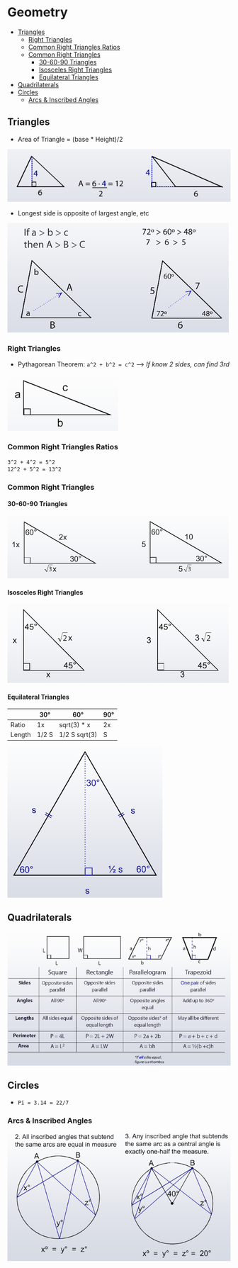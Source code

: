 <!-- omit in toc -->
# Geometry

- [Triangles](#triangles)
  - [Right Triangles](#right-triangles)
  - [Common Right Triangles Ratios](#common-right-triangles-ratios)
  - [Common Right Triangles](#common-right-triangles)
    - [30-60-90 Triangles](#30-60-90-triangles)
    - [Isosceles Right Triangles](#isosceles-right-triangles)
    - [Equilateral Triangles](#equilateral-triangles)
- [Quadrilaterals](#quadrilaterals)
- [Circles](#circles)
  - [Arcs & Inscribed Angles](#arcs--inscribed-angles)

## Triangles

- Area of Triangle = (base * Height)/2

![](zz_geometry_traingle_area.png)

- Longest side is opposite of largest angle, etc

![](zz_geometry_triangle_2.png)

### Right Triangles

- Pythagorean Theorem: `a^2 + b^2 = c^2` --> *If know 2 sides, can find 3rd*

![](zz_geometry_right.png)

### Common Right Triangles Ratios

```
3^2 + 4^2 = 5^2
12^2 + 5^2 = 13^2
```

### Common Right Triangles

#### 30-60-90 Triangles

![](zz_geometry_30_60.png)

#### Isosceles Right Triangles

![](zz_geometry_isosceles.png)

#### Equilateral Triangles

|        | 30°   | 60°           | 90° |
| ------ | ----- | ------------- | --- |
| Ratio  | 1x    | sqrt(3) * x   | 2x  |
| Length | 1/2 S | 1/2 S sqrt(3) | S   |

![](zz_geometry_equilateral.png)

## Quadrilaterals

![](../zz_geometry_quadrilaterals.png)

## Circles

- `Pi = 3.14 = 22/7`

### Arcs & Inscribed Angles

![](zz_geometry_circles_arcs_1.png)


